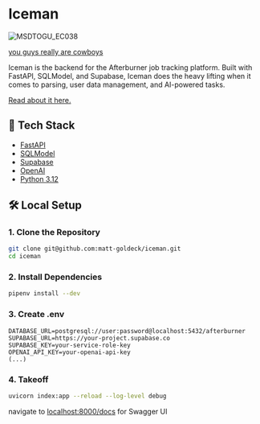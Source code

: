 # Iceman
![MSDTOGU_EC038](https://github.com/user-attachments/assets/cd189adc-ef5b-4a39-a891-3095c3794ade)

[you guys really are cowboys](https://youtu.be/z_BEJmY911s)

Iceman is the backend for the Afterburner job tracking platform. Built with FastAPI, SQLModel, and Supabase, Iceman does the heavy lifting when it comes to parsing, user data management, and AI-powered tasks.

[Read about it here.](https://www.batstolabs.com/projects/afterburner)

## 🧰 Tech Stack

- [FastAPI](https://fastapi.tiangolo.com/)
- [SQLModel](https://sqlmodel.tiangolo.com/)
- [Supabase](https://supabase.com/)
- [OpenAI](https://platform.openai.com/)
- [Python 3.12](https://www.python.org/)

## 🛠️ Local Setup

### 1. Clone the Repository
```bash
git clone git@github.com:matt-goldeck/iceman.git
cd iceman
```

### 2. Install Dependencies
```bash
pipenv install --dev
```

### 3. Create .env
```
DATABASE_URL=postgresql://user:password@localhost:5432/afterburner
SUPABASE_URL=https://your-project.supabase.co
SUPABASE_KEY=your-service-role-key
OPENAI_API_KEY=your-openai-api-key
(...)
```

### 4. Takeoff
```bash
uvicorn index:app --reload --log-level debug
```
navigate to [localhost:8000/docs](http://localhost:8000/docs) for Swagger UI
